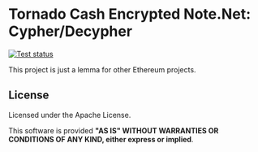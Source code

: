 Tornado Cash Encrypted Note.Net: Cypher/Decypher
===========
<!-- [![Build status](https://ci.appveyor.com/api/projects/status/buvwa4iu4ifo74a0/branch/master?svg=true)](https://ci.appveyor.com/project/nokitakaze/ethereum-chain-config-net/branch/master) -->
[![Test status](https://img.shields.io/appveyor/tests/nokitakaze/ethereum-chain-config-net)](https://ci.appveyor.com/project/nokitakaze/ethereum-chain-config-net/branch/master)

This project is just a lemma for other Ethereum projects.

## License
Licensed under the Apache License.

This software is provided **"AS IS" WITHOUT WARRANTIES OR CONDITIONS OF ANY KIND, either express or implied**.

